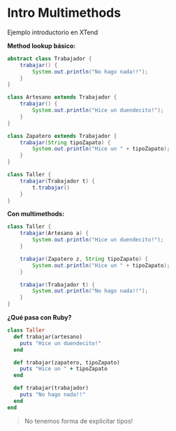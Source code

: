 # Intro Multimethods

Ejemplo introductorio en XTend

**Method lookup básico:**

```java
abstract class Trabajador {
    trabajar() {
        System.out.println("No hago nada!!");
    }
}

class Artesano extends Trabajador {
    trabajar() {
        System.out.println("Hice un duendecito!");
    }
}

class Zapatero extends Trabajador {
    trabajar(String tipoZapato) {
        System.out.println("Hice un " + tipoZapato);
    }
}

class Taller {
    trabajar(Trabajador t) {
        t.trabajar()
    }
}
```

**Con multimethods:**

```java
class Taller {
    trabajar(Artesano a) {
        System.out.println("Hice un duendecito!");
    }

    trabajar(Zapatero z, String tipoZapato) {
        System.out.println("Hice un " + tipoZapato);
    }

    trabajar(Trabajador t) {
        System.out.println("No hago nada!!");
    }
}
```


**¿Qué pasa con Ruby?**

```ruby
class Taller
  def trabajar(artesano)
    puts "Hice un duendecito!"
  end

  def trabajar(zapatero, tipoZapato)
    puts "Hice un " + tipoZapato
  end

  def trabajar(trabajador)
    puts "No hago nada!!"
  end
end
```

> No tenemos forma de explicitar tipos!